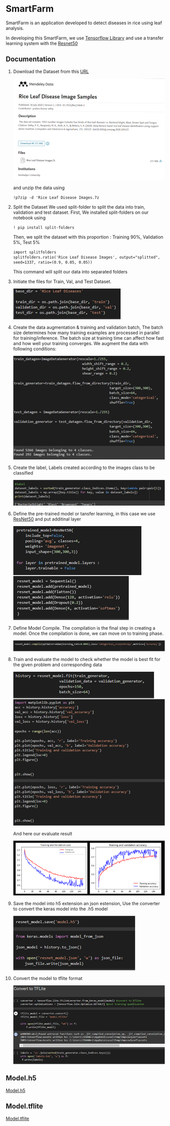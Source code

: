 # SmartFarm
SmartFarm is an application developed to detect diseases in rice using leaf analysis.

In developing this SmartFarm, we use [Tensorflow Library](https://www.tensorflow.org/) and use a transfer learning system with the [Resnet50](https://hard.io/api/applications/resnet/#resnet50-function)

## Documentation
  1. Download the Dataset from this [URL](https://data.mendeley.com/datasets/fwcj7stb8r/1)
     
     <img src="Documentation/Dataset.png"> 
     
     and unzip the data using
     ```
     !p7zip -d 'Rice Leaf Disease Images.7z
     ```
     
  2. Split the Dataset
     We used split-folder to split the data into train, validation and test dataset. First, We installed split-folders on our notebook using
     ```
     ! pip install split-folders
     ```
     Then, we split the dataset with this proportion : Training 90%, Validation 5%, Test 5%
     ```
     import splitfolders
     splitfolders.ratio('Rice Leaf Disease Images', output="splitted", seed=1337, ratio=(0.9, 0.05, 0.05))
     ```
     This command will split our data into separated folders
    
  3. Initiate the files for Train, Val, and Test Dataset.
     
     <img src="Documentation/dir.png"> 
  4. Create the data augmentation & training and validation batch, The batch size determines how many training examples are processed in parallel for training/inference. The batch size at training time can affect how fast and how well your training converges. We augment the data with following conditions:
     
     <img src="Documentation/batch.png">  
  5. Create the label, Labels created according to the images class to be classified
     
     <img src="Documentation/label.png"> 
  6. Define the pre-trained model or tansfer learning, in this case we use [ResNet50](https://hard.io/api/applications/resnet/#resnet50-function) and put additinal layer
     
     <img src="Documentation/tl.png">
     <img src="Documentation/layer add.png"> 
  7. Define Model Compile. The compilation is the final step in creating a model. Once the compilation is done, we can move on to training phase. 
     
     <img src="Documentation/compile.png"> 
  8. Train and evaluate the model   to check whether the model is best fit for the given problem and corresponding data
  
     <img src="Documentation/train.png">
     <img src="Documentation/evaluate.png"> 
     
     And here our evaluate result
     
     <img src="Documentation/result.png"> 
  9. Save the model into h5 extension an json estension, Use the converter to convert the keras model into the .h5 model
  
      <img src="Documentation/h5.png"> 
  10. Convert the model to tflite format

      <img src="Documentation/tflite.png"> 

## Model.h5
[Model.h5](https://drive.google.com/file/d/1YNuKCIFcyz2vtNntzn7XcS1mGu9sXBpk/view?usp=sharing)

## Model.tflite
[Model.tflite]()

